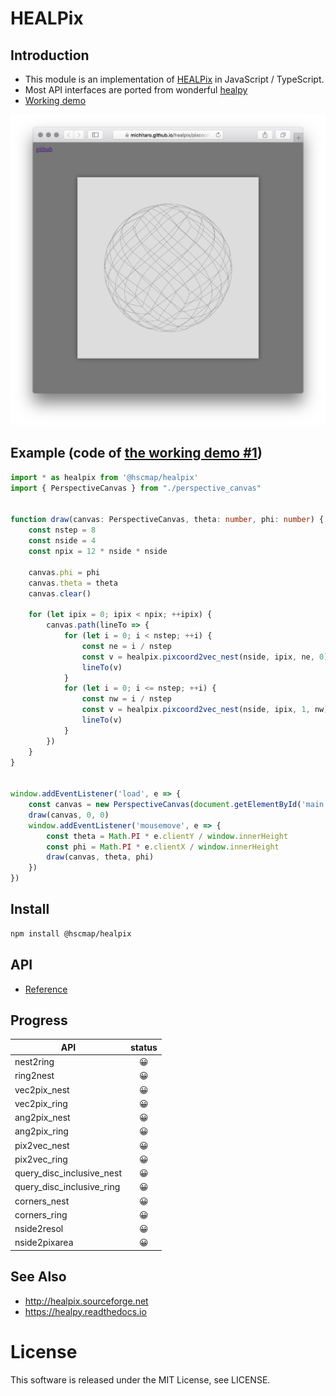 # HEALPix

## Introduction
* This module is an implementation of [HEALPix](http://healpix.sourceforge.net) in JavaScript / TypeScript.
* Most API interfaces are ported from wonderful [healpy](https://healpy.readthedocs.io/en/latest/)
* [Working demo](http://michitaro.github.io/healpix/)

![Screenshot](./docs/images/pixcoord2vec.png)

## Example (code of [the working demo #1](http://michitaro.github.io/healpix/pixcoord2vec))
```typescript
import * as healpix from '@hscmap/healpix'
import { PerspectiveCanvas } from "./perspective_canvas"


function draw(canvas: PerspectiveCanvas, theta: number, phi: number) {
    const nstep = 8
    const nside = 4
    const npix = 12 * nside * nside

    canvas.phi = phi
    canvas.theta = theta
    canvas.clear()

    for (let ipix = 0; ipix < npix; ++ipix) {
        canvas.path(lineTo => {
            for (let i = 0; i < nstep; ++i) {
                const ne = i / nstep
                const v = healpix.pixcoord2vec_nest(nside, ipix, ne, 0)
                lineTo(v)
            }
            for (let i = 0; i <= nstep; ++i) {
                const nw = i / nstep
                const v = healpix.pixcoord2vec_nest(nside, ipix, 1, nw)
                lineTo(v)
            }
        })
    }
}


window.addEventListener('load', e => {
    const canvas = new PerspectiveCanvas(document.getElementById('main') as HTMLCanvasElement)
    draw(canvas, 0, 0)
    window.addEventListener('mousemove', e => {
        const theta = Math.PI * e.clientY / window.innerHeight
        const phi = Math.PI * e.clientX / window.innerHeight
        draw(canvas, theta, phi)
    })
})
```

## Install
```sh
npm install @hscmap/healpix
```

## API
* [Reference](https://michitaro.github.io/healpix/typedoc/modules/_index_.html)

## Progress
|API                          |status|
|-----------------------------|:----:|
|nest2ring                    |😀|
|ring2nest                    |😀|
|vec2pix_nest                 |😀|
|vec2pix_ring                 |😀|
|ang2pix_nest                 |😀|
|ang2pix_ring                 |😀|
|pix2vec_nest                 |😀|
|pix2vec_ring                 |😀|
|query_disc_inclusive_nest    |😀|
|query_disc_inclusive_ring    |😀|
|corners_nest                 |😀|
|corners_ring                 |😀|
|nside2resol                  |😀|
|nside2pixarea                |😀|

## See Also
* http://healpix.sourceforge.net
* https://healpy.readthedocs.io

# License
This software is released under the MIT License, see LICENSE.
